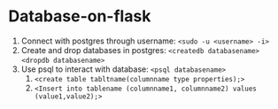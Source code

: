 # Database-on-flask
1. Connect with postgres through username:
`<sudo -u <username> -i>` 
1. Create and drop databases in postgres:
`<createdb databasename>`
`<dropdb databasename>`
1. Use psql to interact with database:
`<psql databasename>`
   1. `<create table tabltname(columnname type properties);>`
   2. `<Insert into tablename (columnname1, columnname2) values (value1,value2);>`
